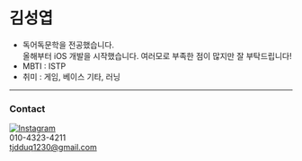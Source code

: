 # 김성엽
- 독어독문학을 전공했습니다.<br/>
올해부터 iOS 개발을 시작했습니다. 여러모로 부족한 점이 많지만 잘 부탁드립니다! <br/>
- MBTI : ISTP
- 취미 : 게임, 베이스 기타, 러닝
  

-------------------------
### **Contact**

[![Instagram](https://img.shields.io/badge/ksy1342-gray?style=flat&logo=instagram&logoColor=CC6699)](https://www.instagram.com/ksy1342/)<br/>
 010-4323-4211  
[tjdduq1230@gmail.com](mailto:hsungjin142@gmail.com)
<br/>

